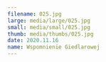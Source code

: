 ```yaml
---
filename: 025.jpg
large: media/large/025.jpg
small: media/small/025.jpg
thumb: media/thumbs/025.jpg
date: 2020.11.16
name: Wspomnienie Giedlarowej
---
```

